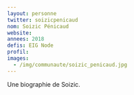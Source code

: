 ```yaml
---
layout: personne
twitter: soizicpenicaud
nom: Soizic Pénicaud
website:
annees: 2018
defis: EIG Node
profil: 
images:
  - /img/communaute/soizic_penicaud.jpg
---
```


Une biographie de Soizic.
